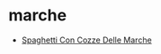 # marche

 * [Spaghetti Con Cozze Delle Marche](index/s/spaghetti-con-cozze-delle-marche-5255.json)

